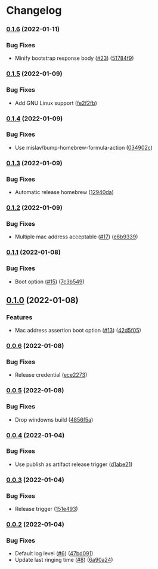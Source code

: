 # Changelog

### [0.1.6](https://www.github.com/sawadashota/unifi-doorbell-notifier/compare/v0.1.5...v0.1.6) (2022-01-11)


### Bug Fixes

* Minify bootstrap response body ([#23](https://www.github.com/sawadashota/unifi-doorbell-notifier/issues/23)) ([51784f9](https://www.github.com/sawadashota/unifi-doorbell-notifier/commit/51784f95dd489da4a8fcd92cc8100fcf63b5d5ab))

### [0.1.5](https://www.github.com/sawadashota/unifi-doorbell-notifier/compare/v0.1.4...v0.1.5) (2022-01-09)


### Bug Fixes

* Add GNU Linux support ([fe2f2fb](https://www.github.com/sawadashota/unifi-doorbell-notifier/commit/fe2f2fb6bf2ed09a837113742466c17c7b0092ba))

### [0.1.4](https://www.github.com/sawadashota/unifi-doorbell-notifier/compare/v0.1.3...v0.1.4) (2022-01-09)


### Bug Fixes

* Use mislav/bump-homebrew-formula-action ([034902c](https://www.github.com/sawadashota/unifi-doorbell-notifier/commit/034902c0d17138f363c3cf8f7e05fe499807afa6))

### [0.1.3](https://www.github.com/sawadashota/unifi-doorbell-notifier/compare/v0.1.2...v0.1.3) (2022-01-09)


### Bug Fixes

* Automatic release homebrew ([12940da](https://www.github.com/sawadashota/unifi-doorbell-notifier/commit/12940da9207be8b82ba1ce574390a9f2e9a680ed))

### [0.1.2](https://www.github.com/sawadashota/unifi-doorbell-notifier/compare/v0.1.1...v0.1.2) (2022-01-09)


### Bug Fixes

* Multiple mac address acceptable ([#17](https://www.github.com/sawadashota/unifi-doorbell-notifier/issues/17)) ([e6b9339](https://www.github.com/sawadashota/unifi-doorbell-notifier/commit/e6b9339278a3ea5feadb71e9075a3f56e4671f43))

### [0.1.1](https://www.github.com/sawadashota/unifi-doorbell-notifier/compare/v0.1.0...v0.1.1) (2022-01-08)


### Bug Fixes

* Boot option ([#15](https://www.github.com/sawadashota/unifi-doorbell-notifier/issues/15)) ([7c3b549](https://www.github.com/sawadashota/unifi-doorbell-notifier/commit/7c3b5499cf9bb0f6a72f944a58b0928affa584e3))

## [0.1.0](https://www.github.com/sawadashota/unifi-doorbell-notifier/compare/v0.0.6...v0.1.0) (2022-01-08)


### Features

* Mac address assertion boot option ([#13](https://www.github.com/sawadashota/unifi-doorbell-notifier/issues/13)) ([42d5f05](https://www.github.com/sawadashota/unifi-doorbell-notifier/commit/42d5f050054ead6d9edf371fab01453d15f30918))

### [0.0.6](https://www.github.com/sawadashota/unifi-doorbell-notifier/compare/v0.0.5...v0.0.6) (2022-01-08)


### Bug Fixes

* Release credential ([ece2273](https://www.github.com/sawadashota/unifi-doorbell-notifier/commit/ece227305fff7e9cabefd1377f3952eb6e3db0e7))

### [0.0.5](https://www.github.com/sawadashota/unifi-doorbell-notifier/compare/v0.0.4...v0.0.5) (2022-01-08)


### Bug Fixes

* Drop windowns build ([4856f5a](https://www.github.com/sawadashota/unifi-doorbell-notifier/commit/4856f5ae85fb1d1f494ad800b74d565a34b39f9d))

### [0.0.4](https://www.github.com/sawadashota/unifi-doorbell-notifier/compare/v0.0.3...v0.0.4) (2022-01-04)


### Bug Fixes

* Use publish as artifact release trigger ([d1abe21](https://www.github.com/sawadashota/unifi-doorbell-notifier/commit/d1abe215dcb2f60eaa727e86ca3fb01c86cd9524))

### [0.0.3](https://www.github.com/sawadashota/unifi-doorbell-notifier/compare/v0.0.2...v0.0.3) (2022-01-04)


### Bug Fixes

* Release trigger ([151e493](https://www.github.com/sawadashota/unifi-doorbell-notifier/commit/151e493c6fd8347fc1f7f5c182a7c3bfe9ba70d2))

### [0.0.2](https://www.github.com/sawadashota/unifi-doorbell-notifier/compare/v0.0.1...v0.0.2) (2022-01-04)


### Bug Fixes

* Default log level ([#6](https://www.github.com/sawadashota/unifi-doorbell-notifier/issues/6)) ([47bd091](https://www.github.com/sawadashota/unifi-doorbell-notifier/commit/47bd091fdc01c7bf2310acd8b1ed5faf5d825f8b))
* Update last ringing time ([#8](https://www.github.com/sawadashota/unifi-doorbell-notifier/issues/8)) ([6a90a24](https://www.github.com/sawadashota/unifi-doorbell-notifier/commit/6a90a249550a511039c6c88407c4e16be9c3d906))
